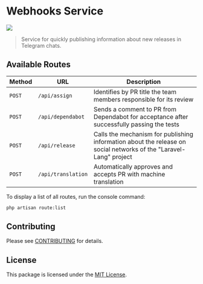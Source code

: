 # Webhooks Service

![](https://preview.dragon-code.pro/laravel-lang/webhooks-service.svg?brand=laravel)

> Service for quickly publishing information about new releases in Telegram chats.

## Available Routes

| Method | URL                | Description                                                                                                       |
|--------|--------------------|-------------------------------------------------------------------------------------------------------------------|
| `POST` | `/api/assign`      | Identifies by PR title the team members responsible for its review                                                |
| `POST` | `/api/dependabot`  | Sends a comment to PR from Dependabot for acceptance after successfully passing the tests                         |
| `POST` | `/api/release`     | Calls the mechanism for publishing information about the release on social networks of the "Laravel-Lang" project |
| `POST` | `/api/translation` | Automatically approves and accepts PR with machine translation                                                    |

To display a list of all routes, run the console command:

```Bash
php artisan route:list
```


## Contributing

Please see [CONTRIBUTING](https://laravel-lang.com/contributions.html) for details.

## License

This package is licensed under the [MIT License](https://laravel-lang.com/license.html).

